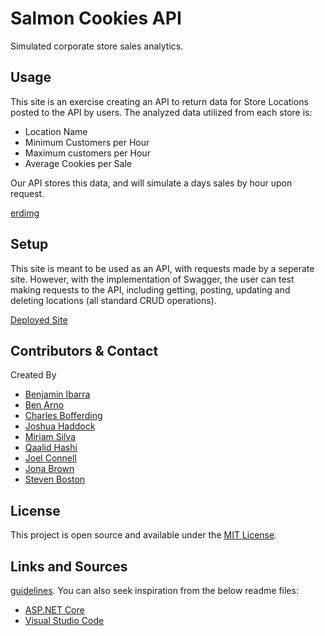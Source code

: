# Salmon Cookies API
Simulated corporate store sales analytics.

## Usage

This site is an exercise creating an API to return data for Store Locations posted to the API by users. The analyzed data utilized from each store is:
- Location Name
- Minimum Customers per Hour
- Maximum customers per Hour
- Average Cookies per Sale

Our API stores this data, and will simulate a days sales by hour upon request.

[erdimg](./images/erd.png)

## Setup

This site is meant to be used as an API, with requests made by a seperate site. However, with the implementation of Swagger, the user can test making requests to the API, including getting, posting, updating and deleting locations (all standard CRUD operations).

[Deployed Site]()

## Contributors & Contact
Created By
- [Benjamin Ibarra](https://www.linkedin.com/in/ibarraben/)
- [Ben Arno](https://www.linkedin.com/in/ben-arno)
- [Charles Bofferding](https://www.linkedin.com/in/charles-bofferding/)
- [Joshua Haddock](https://www.linkedin.com/in/joshuahaddock/)
- [Miriam Silva](https://www.linkedin.com/in/mirmsilva/)
- [Qaalid Hashi](https://www.linkedin.com/in/qaalidhashi/)
- [Joel Connell](https://www.linkedin.com/in/joel-connell/)
- [Jona Brown](https://www.linkedin.com/in/jona-brown-a50946175/)
- [Steven Boston](https://www.linkedin.com/in/steven-boston/)


## License
This project is open source and available under the [MIT License](./LICENSE).


## Links and Sources
[guidelines](https://docs.microsoft.com/en-us/azure/devops/repos/git/create-a-readme?view=azure-devops). You can also seek inspiration from the below readme files:
- [ASP.NET Core](https://github.com/aspnet/Home)
- [Visual Studio Code](https://github.com/Microsoft/vscode)